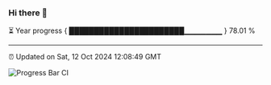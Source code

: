 ### Hi there 👋

⏳ Year progress { ███████████████████████▁▁▁▁▁▁▁ } 78.01 %

---

⏰ Updated on Sat, 12 Oct 2024 12:08:49 GMT

![Progress Bar CI](https://github.com/EinsPommes/EinsPommes/blob/main/.github/workflows/main.yml)
